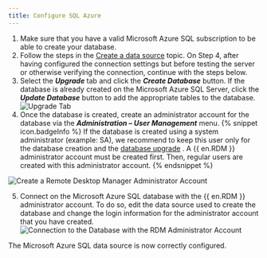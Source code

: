 ```yaml
---
title: Configure SQL Azure
---
```

1. Make sure that you have a valid Microsoft Azure SQL subscription to be able to create your database. 
1. Follow the steps in the [Create a data source](/rdm/windows/data-sources/create-new-data-source/) topic. On Step 4, after having configured the connection settings but before testing the server or otherwise verifying the connection, continue with the steps below. 
1. Select the ***Upgrade*** tab and click the ***Create Database*** button. If the database is already created on the Microsoft Azure SQL Server, click the ***Update Database*** button to add the appropriate tables to the database.  
![Upgrade Tab](/img/en/rdm/windows/clip10377.png) 
1. Once the database is created, create an administrator account for the database via the ***Administration – User Management*** menu. 
{% snippet icon.badgeInfo %} 
If the database is created using a system administrator (example: SA), we recommend to keep this user only for the database creation and the [database upgrade](Database_Upgrade) . A {{ en.RDM }} administrator account must be created first. Then, regular users are created with this administrator account. 
{% endsnippet %}
 
![Create a Remote Desktop Manager Administrator Account](/img/en/rdm/windows/clip3415.png) 

5. Connect on the Microsoft Azure SQL database with the {{ en.RDM }} administrator account. To do so, edit the data source used to create the database and change the login information for the administrator account that you have created.  
![Connection to the Database with the RDM Administrator Account](/img/en/rdm/windows/clip11501.png) 

The Microsoft Azure SQL data source is now correctly configured. 

